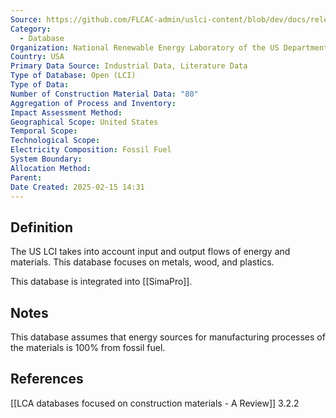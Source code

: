 ```yaml
---
Source: https://github.com/FLCAC-admin/uslci-content/blob/dev/docs/release_info/release-downloads.md
Category:
  - Database
Organization: National Renewable Energy Laboratory of the US Department of Energy
Country: USA
Primary Data Source: Industrial Data, Literature Data
Type of Database: Open (LCI)
Type of Data: 
Number of Construction Material Data: "80"
Aggregation of Process and Inventory: 
Impact Assessment Method: 
Geographical Scope: United States
Temporal Scope: 
Technological Scope: 
Electricity Composition: Fossil Fuel
System Boundary: 
Allocation Method: 
Parent: 
Date Created: 2025-02-15 14:31
---
```

## Definition
The US LCI takes into account input and output flows of energy and materials. This database focuses on metals, wood, and plastics. 

This database is integrated into [[SimaPro]].
## Notes
This database assumes that energy sources for manufacturing processes of the materials is 100% from fossil fuel. 
## References
[[LCA databases focused on construction materials - A Review]] 3.2.2
